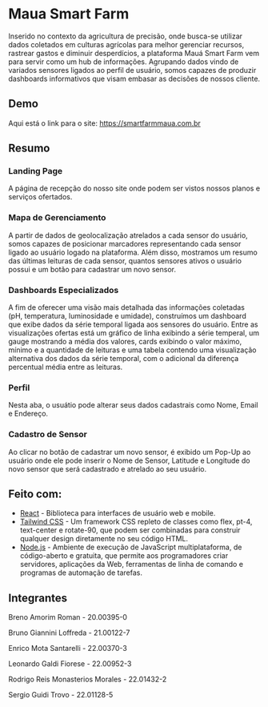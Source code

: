 # Maua Smart Farm

Inserido no contexto da agricultura de precisão, onde busca-se utilizar dados coletados em culturas agrícolas para melhor gerenciar recursos, rastrear gastos e diminuir desperdícios, a plataforma Mauá Smart Farm vem para servir como um hub de informações. Agrupando dados vindo de variados sensores ligados ao perfil de usuário, somos capazes de produzir dashboards informativos que visam embasar as decisões de nossos cliente. 

## Demo
Aqui está o link para o site:  https://smartfarmmaua.com.br

## Resumo

### Landing Page

A página de recepção do nosso site onde podem ser vistos nossos planos e serviços ofertados.

### Mapa de Gerenciamento

A partir de dados de geolocalização atrelados a cada sensor do usuário, somos capazes de posicionar marcadores representando cada sensor ligado ao usuário logado na plataforma. Além disso, mostramos um resumo das últimas leituras de cada sensor, quantos sensores ativos o usuário possui e um botão para cadastrar um novo sensor.

### Dashboards Especializados

A fim de oferecer uma visão mais detalhada das informações coletadas (pH, temperatura, luminosidade e umidade), construímos um dashboard que exibe dados da série temporal ligada aos sensores do usuário. Entre as visualizações ofertas está um gráfico de linha exibindo a série temperal, um gauge mostrando a média dos valores, cards exibindo o valor máximo, mínimo e a quantidade de leituras e uma tabela contendo uma visualização alternativa dos dados da série temporal, com o adicional da diferença percentual média entre as leituras.

### Perfil

Nesta aba, o usuátio pode alterar seus dados cadastrais como Nome, Email e Endereço.

### Cadastro de Sensor

Ao clicar no botão de cadastrar um novo sensor, é exibido um Pop-Up ao usuário onde ele pode inserir o Nome de Sensor, Latitude e Longitude do novo sensor que será cadastrado e atrelado ao seu usuário.



## Feito com:

- [React](https://react.dev/) - Biblioteca para interfaces de usuário web e mobile.
- [Tailwind CSS](https://tailwindcss.com/) - Um framework CSS repleto de classes como flex, pt-4, text-center e rotate-90, que podem ser combinadas para construir qualquer design diretamente no seu código HTML.
- [Node.js](https://nodejs.org/pt) -  Ambiente de execução de JavaScript multiplataforma, de código-aberto e gratuita, que permite aos programadores criar servidores, aplicações da Web, ferramentas de linha de comando e programas de automação de tarefas.

## Integrantes

Breno Amorim Roman - 20.00395-0

Bruno Giannini Loffreda - 21.00122-7

Enrico Mota Santarelli - 22.00370-3

Leonardo Galdi Fiorese - 22.00952-3

Rodrigo Reis Monasterios Morales - 22.01432-2

Sergio Guidi Trovo - 22.01128-5
